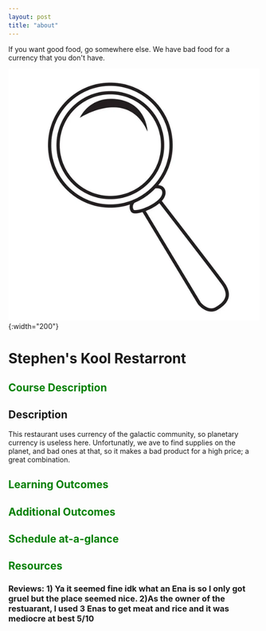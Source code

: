 ```yaml
---
layout: post
title: "about"
---
```


If you want good food, go somewhere else. We have bad food for a currency that you don't have.

![logo](./assets/images/magnifying-glass-logo.jpeg){:width="200"}

# Stephen's Kool Restarront

## <span style="color:green">Course Description</span>

## Description

This restaurant uses currency of the galactic community, so planetary currency is useless here. Unfortunatly, we ave to find supplies on the planet, and bad ones at that, so it makes a bad product for a high price; a great combination.

## <span style="color:green">Learning Outcomes</span>


## <span style="color:green">Additional Outcomes</span>


## <span style="color:green">Schedule at-a-glance</span>

## <span style="color:green">Resources</span>

### Reviews: 1) Ya it seemed fine idk what an Ena is so I only got gruel but the place seemed nice. 2)As the owner of the restuarant, I used 3 Enas to get meat and rice and it was mediocre at best 5/10
